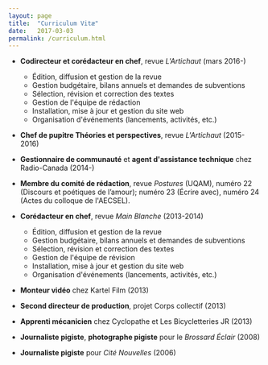```yaml
---
layout: page
title:  "Curriculum Vitæ"
date:   2017-03-03
permalink: /curriculum.html
---
```


* **Codirecteur et corédacteur en chef**, revue *L'Artichaut* (mars 2016-)
    *  Édition, diffusion et gestion de la revue
    *  Gestion budgétaire, bilans annuels et demandes de subventions
    *  Sélection, révision et correction des textes
    *  Gestion de l'équipe de rédaction
    *  Installation, mise à jour et gestion du site web
    *  Organisation d'événements (lancements, activités, etc.)    

* **Chef de pupitre Théories et perspectives**, revue *L'Artichaut* (2015-2016)

* **Gestionnaire de communauté** et **agent d'assistance technique** chez Radio-Canada (2014-)

* **Membre du comité de rédaction**, revue *Postures* (UQAM), numéro 22 (Discours et poétiques de l’amour); numéro 23 (Écrire avec), numéro 24 (Actes du colloque de l'AECSEL).

*  **Corédacteur en chef**, revue *Main Blanche* (2013-2014)
	* Édition, diffusion et gestion de la revue
    *  Gestion budgétaire, bilans annuels et demandes de subventions
    *  Sélection, révision et correction des textes
    *  Gestion de l'équipe de révision
    *  Installation, mise à jour et gestion du site web
    *  Organisation d'événements (lancements, activités, etc.)

*  **Monteur vidéo** chez Kartel Film (2013)

*  **Second directeur de production**, projet Corps collectif (2013)

*  **Apprenti mécanicien** chez Cyclopathe et Les Bicycletteries JR (2013)

*  **Journaliste pigiste**, **photographe pigiste** pour le *Brossard Éclair* (2008)

*  **Journaliste pigiste** pour *Cité Nouvelles* (2006)
